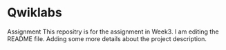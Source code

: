 # Qwiklabs
Assignment
This repositry is for the assignment in Week3.
I am editing the README file. Adding some more details about the project description.

